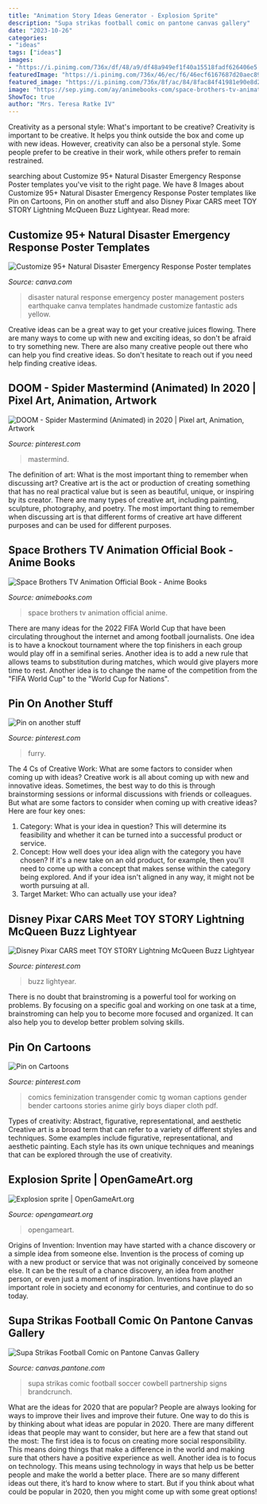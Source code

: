 ```yaml
---
title: "Animation Story Ideas Generator - Explosion Sprite"
description: "Supa strikas football comic on pantone canvas gallery"
date: "2023-10-26"
categories:
- "ideas"
tags: ["ideas"]
images:
- "https://i.pinimg.com/736x/df/48/a9/df48a949ef1f40a15518fadf626406e5.jpg"
featuredImage: "https://i.pinimg.com/736x/46/ec/f6/46ecf6167687d20aec896c673ba85883.jpg"
featured_image: "https://i.pinimg.com/736x/8f/ac/84/8fac84f41981e90e8d2bc3d90c918857.jpg"
image: "https://sep.yimg.com/ay/animebooks-com/space-brothers-tv-animation-official-book-8.gif"
ShowToc: true
author: "Mrs. Teresa Ratke IV"
---
```



Creativity as a personal style: What's important to be creative?
Creativity is important to be creative. It helps you think outside the box and come up with new ideas. However, creativity can also be a personal style. Some people prefer to be creative in their work, while others prefer to remain restrained.

	

		
searching about Customize 95+ Natural Disaster Emergency Response Poster templates you've visit to the right page. We have 8 Images about Customize 95+ Natural Disaster Emergency Response Poster templates like Pin on Cartoons, Pin on another stuff and also Disney Pixar CARS meet TOY STORY Lightning McQueen Buzz Lightyear. Read more:
		
    
## Customize 95+ Natural Disaster Emergency Response Poster Templates

<img loading=lazy src="https://marketplace.canva.com/MADOPlxhN3o/1/0/thumbnail_large-1/canva-yellow-photo-natural-disaster-emergency-response-poster-MADOPlxhN3o.jpg" onerror="this.onerror=null;this.src='https://tse2.mm.bing.net/th?id=OIP.HriE2oZ62dId6NUpvBJrKAAAAA&amp;pid=15.1';" alt="Customize 95+ Natural Disaster Emergency Response Poster templates">

_Source: canva.com_

>disaster natural response emergency poster management posters earthquake canva templates handmade customize fantastic ads yellow. 

	

Creative ideas can be a great way to get your creative juices flowing. There are many ways to come up with new and exciting ideas, so don't be afraid to try something new. There are also many creative people out there who can help you find creative ideas. So don't hesitate to reach out if you need help finding creative ideas.

    
## DOOM - Spider Mastermind (Animated) In 2020 | Pixel Art, Animation, Artwork

<img loading=lazy src="https://i.pinimg.com/736x/46/ec/f6/46ecf6167687d20aec896c673ba85883.jpg" onerror="this.onerror=null;this.src='https://tse3.mm.bing.net/th?id=OIP.awmt3GDREIwc_TkYYbsW6gHaEK&amp;pid=15.1';" alt="DOOM - Spider Mastermind (Animated) in 2020 | Pixel art, Animation, Artwork">

_Source: pinterest.com_

>mastermind. 

	

The definition of art: What is the most important thing to remember when discussing art?
Creative art is the act or production of creating something that has no real practical value but is seen as beautiful, unique, or inspiring by its creator. There are many types of creative art, including painting, sculpture, photography, and poetry. The most important thing to remember when discussing art is that different forms of creative art have different purposes and can be used for different purposes.

    
## Space Brothers TV Animation Official Book - Anime Books

<img loading=lazy src="https://sep.yimg.com/ay/animebooks-com/space-brothers-tv-animation-official-book-8.gif" onerror="this.onerror=null;this.src='https://tse1.mm.bing.net/th?id=OIP.5BjuvL7CA2a34pwOUKpL7AHaJ4&amp;pid=15.1';" alt="Space Brothers TV Animation Official Book - Anime Books">

_Source: animebooks.com_

>space brothers tv animation official anime. 

	

There are many ideas for the 2022 FIFA World Cup that have been circulating throughout the internet and among football journalists. One idea is to have a knockout tournament where the top finishers in each group would play off in a semifinal series. Another idea is to add a new rule that allows teams to substitution during matches, which would give players more time to rest. Another idea is to change the name of the competition from the "FIFA World Cup" to the "World Cup for Nations".

    
## Pin On Another Stuff

<img loading=lazy src="https://i.pinimg.com/736x/df/48/a9/df48a949ef1f40a15518fadf626406e5.jpg" onerror="this.onerror=null;this.src='https://tse4.mm.bing.net/th?id=OIP.kl16caRjYQ2YESrNl-Ml7wHaKq&amp;pid=15.1';" alt="Pin on another stuff">

_Source: pinterest.com_

>furry. 

	

The 4 Cs of Creative Work: What are some factors to consider when coming up with ideas?
Creative work is all about coming up with new and innovative ideas. Sometimes, the best way to do this is through brainstorming sessions or informal discussions with friends or colleagues. But what are some factors to consider when coming up with creative ideas? Here are four key ones:
1. Category: What is your idea in question? This will determine its feasibility and whether it can be turned into a successful product or service.
2. Concept: How well does your idea align with the category you have chosen? If it's a new take on an old product, for example, then you'll need to come up with a concept that makes sense within the category being explored. And if your idea isn't aligned in any way, it might not be worth pursuing at all.
3. Target Market: Who can actually use your idea?

    
## Disney Pixar CARS Meet TOY STORY Lightning McQueen Buzz Lightyear

<img loading=lazy src="https://i.pinimg.com/736x/8f/ac/84/8fac84f41981e90e8d2bc3d90c918857.jpg" onerror="this.onerror=null;this.src='https://tse1.mm.bing.net/th?id=OIP.4aPG43sDS564SodeET_9KgHaEK&amp;pid=15.1';" alt="Disney Pixar CARS meet TOY STORY Lightning McQueen Buzz Lightyear">

_Source: pinterest.com_

>buzz lightyear. 

	

There is no doubt that brainstroming is a powerful tool for working on problems. By focusing on a specific goal and working on one task at a time, brainstroming can help you to become more focused and organized. It can also help you to develop better problem solving skills.

    
## Pin On Cartoons

<img loading=lazy src="https://i.pinimg.com/736x/57/00/8f/57008f63baafd35d0c952141d6c5d1ca.jpg" onerror="this.onerror=null;this.src='https://tse2.mm.bing.net/th?id=OIP.21IE7DelxeubkEtpwfwU1wHaMV&amp;pid=15.1';" alt="Pin on Cartoons">

_Source: pinterest.com_

>comics feminization transgender comic tg woman captions gender bender cartoons stories anime girly boys diaper cloth pdf. 

	

Types of creativity: Abstract, figurative, representational, and aesthetic
Creative art is a broad term that can refer to a variety of different styles and techniques. Some examples include figurative, representational, and aesthetic painting. Each style has its own unique techniques and meanings that can be explored through the use of creativity.

    
## Explosion Sprite | OpenGameArt.org

<img loading=lazy src="https://opengameart.org/sites/default/files/explosionFullPrev.png" onerror="this.onerror=null;this.src='https://tse3.mm.bing.net/th?id=OIP._wBRQNpkCPu1Zs7CRy3VZwEsCW&amp;pid=15.1';" alt="Explosion sprite | OpenGameArt.org">

_Source: opengameart.org_

>opengameart. 

	

Origins of Invention: Invention may have started with a chance discovery or a simple idea from someone else.
Invention is the process of coming up with a new product or service that was not originally conceived by someone else. It can be the result of a chance discovery, an idea from another person, or even just a moment of inspiration. Inventions have played an important role in society and economy for centuries, and continue to do so today.

    
## Supa Strikas Football Comic On Pantone Canvas Gallery

<img loading=lazy src="https://mir-s3-cdn-cf.behance.net/project_modules/disp/91773f52547113.5608e2e9239ce.png" onerror="this.onerror=null;this.src='https://tse2.mm.bing.net/th?id=OIP.vCgwmtV_T6wWhrES5fhyegHaJ4&amp;pid=15.1';" alt="Supa Strikas Football Comic on Pantone Canvas Gallery">

_Source: canvas.pantone.com_

>supa strikas comic football soccer cowbell partnership signs brandcrunch. 

	

What are the ideas for 2020 that are popular?
People are always looking for ways to improve their lives and improve their future. One way to do this is by thinking about what ideas are popular in 2020. There are many different ideas that people may want to consider, but here are a few that stand out the most: 
The first idea is to focus on creating more social responsibility. This means doing things that make a difference in the world and making sure that others have a positive experience as well. Another idea is to focus on technology. This means using technology in ways that help us be better people and make the world a better place. 
There are so many different ideas out there, it’s hard to know where to start. But if you think about what could be popular in 2020, then you might come up with some great options!

